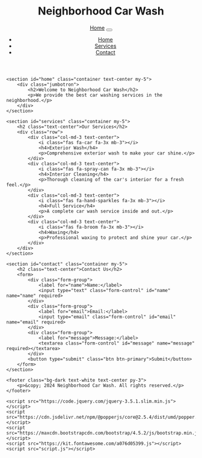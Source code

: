 <!DOCTYPE html>
<html lang="en">
<head>
    <meta charset="UTF-8">
    <meta name="viewport" content="width=device-width, initial-scale=1.0">
    <title>Neighborhood Car Wash</title>
    <link rel="stylesheet" href="https://maxcdn.bootstrapcdn.com/bootstrap/4.5.2/css/bootstrap.min.css">
    <link rel="stylesheet" href="styles.css">
</head>
<body>
    <header class="bg-dark text-white text-center py-4">
        <h1>Neighborhood Car Wash</h1>
        <nav class="navbar navbar-expand-lg navbar-dark bg-dark">
            <a class="navbar-brand" href="#">Home</a>
            <button class="navbar-toggler" type="button" data-toggle="collapse" data-target="#navbarNav" aria-controls="navbarNav" aria-expanded="false" aria-label="Toggle navigation">
                <span class="navbar-toggler-icon"></span>
            </button>
            <div class="collapse navbar-collapse" id="navbarNav">
                <ul class="navbar-nav ml-auto">
                    <li class="nav-item"><a class="nav-link" href="#home">Home</a></li>
                    <li class="nav-item"><a class="nav-link" href="#services">Services</a></li>
                    <li class="nav-item"><a class="nav-link" href="#contact">Contact</a></li>
                </ul>
            </div>
        </nav>
    </header>

    <section id="home" class="container text-center my-5">
        <div class="jumbotron">
            <h2>Welcome to Neighborhood Car Wash</h2>
            <p>We provide the best car washing services in the neighborhood.</p>
        </div>
    </section>

    <section id="services" class="container my-5">
        <h2 class="text-center">Our Services</h2>
        <div class="row">
            <div class="col-md-3 text-center">
                <i class="fas fa-car fa-3x mb-3"></i>
                <h4>Exterior Wash</h4>
                <p>Comprehensive exterior wash to make your car shine.</p>
            </div>
            <div class="col-md-3 text-center">
                <i class="fas fa-spray-can fa-3x mb-3"></i>
                <h4>Interior Cleaning</h4>
                <p>Thorough cleaning of the car's interior for a fresh feel.</p>
            </div>
            <div class="col-md-3 text-center">
                <i class="fas fa-hand-sparkles fa-3x mb-3"></i>
                <h4>Full Service</h4>
                <p>A complete car wash service inside and out.</p>
            </div>
            <div class="col-md-3 text-center">
                <i class="fas fa-broom fa-3x mb-3"></i>
                <h4>Waxing</h4>
                <p>Professional waxing to protect and shine your car.</p>
            </div>
        </div>
    </section>

    <section id="contact" class="container my-5">
        <h2 class="text-center">Contact Us</h2>
        <form>
            <div class="form-group">
                <label for="name">Name:</label>
                <input type="text" class="form-control" id="name" name="name" required>
            </div>
            <div class="form-group">
                <label for="email">Email:</label>
                <input type="email" class="form-control" id="email" name="email" required>
            </div>
            <div class="form-group">
                <label for="message">Message:</label>
                <textarea class="form-control" id="message" name="message" required></textarea>
            </div>
            <button type="submit" class="btn btn-primary">Submit</button>
        </form>
    </section>

    <footer class="bg-dark text-white text-center py-3">
        <p>&copy; 2024 Neighborhood Car Wash. All rights reserved.</p>
    </footer>

    <script src="https://code.jquery.com/jquery-3.5.1.slim.min.js"></script>
    <script src="https://cdn.jsdelivr.net/npm/@popperjs/core@2.5.4/dist/umd/popper.min.js"></script>
    <script src="https://maxcdn.bootstrapcdn.com/bootstrap/4.5.2/js/bootstrap.min.js"></script>
    <script src="https://kit.fontawesome.com/a076d05399.js"></script>
    <script src="script.js"></script>
</body>
</html>
